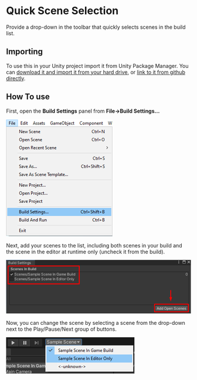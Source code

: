 ﻿# Quick Scene Selection

Provide a drop-down in the toolbar that quickly selects scenes in the build list.

## Importing

To use this in your Unity project import it from Unity Package Manager. You can [download it and import it from your hard drive](https://docs.unity3d.com/Manual/upm-ui-local.html), or [link to it from github directly](https://docs.unity3d.com/Manual/upm-ui-giturl.html).

## How To use

First, open the **Build Settings** panel from **File->Build Settings...**

![step1](Documentation~/step_1.png)

Next, add your scenes to the list, including both scenes in your build and the scene in the editor at runtime only (uncheck it from the build).

![step2](Documentation~/step_2.png)

Now, you can change the scene by selecting a scene from the drop-down next to the Play/Pause/Next group of buttons.

![step3](Documentation~/step_3.png)